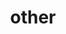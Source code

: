 ---
layout: page
title: other
nav: true
nav_order: 6
dropdown: true
children: 
    - title: Spin Chemistry
      permalink: https://spin-chemistry-community.github.io/
    - title: projects
      permalink: /projects/
    - title: Chainbot.top
      permaline: https://www.chainbot.top/
---